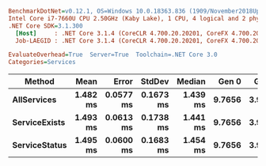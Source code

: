 ``` ini

BenchmarkDotNet=v0.12.1, OS=Windows 10.0.18363.836 (1909/November2018Update/19H2)
Intel Core i7-7660U CPU 2.50GHz (Kaby Lake), 1 CPU, 4 logical and 2 physical cores
.NET Core SDK=3.1.300
  [Host]     : .NET Core 3.1.4 (CoreCLR 4.700.20.20201, CoreFX 4.700.20.22101), X64 RyuJIT
  Job-LAEGID : .NET Core 3.1.4 (CoreCLR 4.700.20.20201, CoreFX 4.700.20.22101), X64 RyuJIT

EvaluateOverhead=True  Server=True  Toolchain=.NET Core 3.0  
Categories=Services  

```
|        Method |     Mean |     Error |    StdDev |   Median |  Gen 0 |  Gen 1 |  Gen 2 | Allocated |
|-------------- |---------:|----------:|----------:|---------:|-------:|-------:|-------:|----------:|
|   **AllServices** | **1.482 ms** | **0.0577 ms** | **0.1673 ms** | **1.439 ms** | **9.7656** | **3.9063** | **1.9531** | **104.34 KB** |
| **ServiceExists** | **1.493 ms** | **0.0613 ms** | **0.1738 ms** | **1.441 ms** | **9.7656** | **3.9063** |      **-** | **104.41 KB** |
| **ServiceStatus** | **1.495 ms** | **0.0600 ms** | **0.1683 ms** | **1.454 ms** | **9.7656** | **3.9063** |      **-** | **104.41 KB** |

